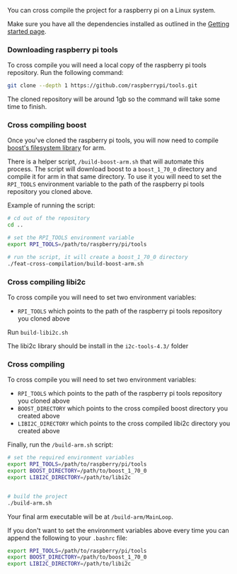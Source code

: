 You can cross compile the project for a raspberry pi on a Linux system.

Make sure you have all the dependencies installed as outlined in the [Getting started page](Getting-started).

### Downloading raspberry pi tools

To cross compile you will need a local copy of the raspberry pi tools repository. Run the following command:

```bash
git clone --depth 1 https://github.com/raspberrypi/tools.git
```

The cloned repository will be around 1gb so the command will take some time to finish.

### Cross compiling boost

Once you've cloned the raspberry pi tools, you will now need to compile [boost's filesystem library](https://www.boost.org/doc/libs/1_75_0/libs/filesystem/doc/index.htm) for arm.

There is a helper script, `/build-boost-arm.sh` that will automate this process. The script will download boost to a `boost_1_70_0` directory and compile it for arm in that same directory. To use it you will need to set the `RPI_TOOLS` environment variable to the path of the raspberry pi tools repository you cloned above.

Example of running the script:

```bash
# cd out of the repository
cd ..

# set the RPI_TOOLS environment variable
export RPI_TOOLS=/path/to/raspberry/pi/tools

# run the script, it will create a boost_1_70_0 directory
./feat-cross-compilation/build-boost-arm.sh
```

### Cross compiling libi2c
To cross compile you will need to set two environment variables:

- `RPI_TOOLS` which points to the path of the raspberry pi tools repository you cloned above

Run `build-libi2c.sh`

The libi2c library should be install in the `i2c-tools-4.3/` folder

### Cross compiling 

To cross compile you will need to set two environment variables:

- `RPI_TOOLS` which points to the path of the raspberry pi tools repository you cloned above
- `BOOST_DIRECTORY` which points to the cross compiled boost directory you created above
- `LIBI2C_DIRECTORY` which points to the cross compiled libi2c directory you created above

Finally, run the `/build-arm.sh` script:

```bash
# set the required environment variables
export RPI_TOOLS=/path/to/raspberry/pi/tools
export BOOST_DIRECTORY=/path/to/boost_1_70_0
export LIBI2C_DIRECTORY=/path/to/libi2c


# build the project
./build-arm.sh
```

Your final arm executable will be at `/build-arm/MainLoop`.

If you don't want to set the environment variables above every time you can append the following to your `.bashrc` file:

```bash
export RPI_TOOLS=/path/to/raspberry/pi/tools
export BOOST_DIRECTORY=/path/to/boost_1_70_0
export LIBI2C_DIRECTORY=/path/to/libi2c

```
